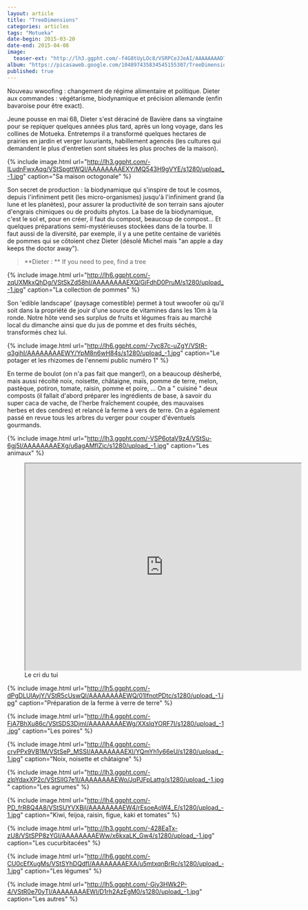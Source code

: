 ```yaml
---
layout: article
title: "TreeDimensions"
categories: articles
tags: "Motueka"
date-begin: 2015-03-20
date-end: 2015-04-08
image: 
  teaser-ext: "http://lh3.ggpht.com/-f4G8tUyLOc8/VSRPCeJJeAI/AAAAAAAAD7c/9y8rNaLdSQA/s1280/upload_-1.jpg"
album: "https://picasaweb.google.com/104897435834545155307/TreeDimension?authkey=Gv1sRgCIviwNrIl_OkXQ"
published: true
---
```


Nouveau wwoofing : changement de régime alimentaire et politique. Dieter aux commandes : végétarisme, biodynamique et précision allemande (enfin bavaroise pour être exact). 

Jeune pousse en mai 68, Dieter s'est déraciné de Bavière dans sa vingtaine pour se repiquer quelques années plus tard, après un long voyage, dans les collines de Motueka. Entretemps il a transformé quelques hectares de prairies en jardin et verger luxuriants, habillement agencés (les cultures qui demandent le plus d'entretien sont situées les plus proches de la maison). 

{% include image.html url="http://lh3.ggpht.com/-ILudnFwxAqg/VStSpgttWQI/AAAAAAAAEXY/MQ543H9gVYE/s1280/upload_-1.jpg" caption="Sa maison octogonale" %}

Son secret de production : la biodynamique qui s'inspire de tout le cosmos, depuis l'infiniment petit (les micro-organismes) jusqu'à l'infiniment grand (la lune et les planètes), pour assurer la productivité de son terrain sans ajouter d'engrais chimiques ou de produits phytos. La base de la biodynamique, c'est le sol et, pour en créer, il faut du compost, beaucoup de compost... Et quelques préparations semi-mystérieuses stockées dans de la tourbe. Il faut aussi de la diversité, par exemple, il y a une petite centaine de variétés de pommes qui se côtoient chez Dieter (désolé Michel mais "an apple a day keeps the doctor away"). 

> **Dieter : **
> If you need to pee, find a tree

{% include image.html url="http://lh6.ggpht.com/-zqUXMkxQhDg/VStSkZd58hI/AAAAAAAAEXQ/GjFdhD0PruM/s1280/upload_-1.jpg" caption="La collection de pommes" %}

Son 'edible landscape' (paysage comestible) permet à tout wwoofer où qu'il soit dans la propriété de jouir d'une source de vitamines dans les 10m à la ronde. Notre hôte vend ses surplus de fruits et légumes frais au marché local du dimanche ainsi que du jus de pomme et des fruits séchés, transformés chez lui.

{% include image.html url="http://lh6.ggpht.com/-7vc87c-uZgY/VStR-q3gihI/AAAAAAAAEWY/YpM8n6wH84s/s1280/upload_-1.jpg" caption="Le potager et les rhizomes de l'ennemi public numéro 1" %}

En terme de boulot (on n'a pas fait que manger!), on a beaucoup désherbé, mais aussi récolté noix, noisette, châtaigne, maïs, pomme de terre, melon, pastèque, potiron, tomate, raisin, pomme et poire, ... On a " cuisiné " deux composts (il fallait d'abord préparer les ingrédients de base, à savoir du super caca de vache, de l'herbe fraîchement coupée, des mauvaises herbes et des cendres) et relancé la ferme à vers de terre. On a également passé en revue tous les arbres du verger pour couper d'éventuels gourmands. 

{% include image.html url="http://lh3.ggpht.com/-VSP6otaV9z4/VStSu-6gj5I/AAAAAAAAEXg/u6agAMflZjc/s1280/upload_-1.jpg" caption="Les animaux" %}

<figure>
<iframe src="https://docs.google.com/file/d/0BzIZ3dfuz-CEREVvU3NSZ0FLTEk/preview" width="640" height="480"></iframe>
<figcaption>
Le cri du tui
</figcaption>
</figure>

{% include image.html url="http://lh5.ggpht.com/-dPgDLUlAyjY/VStR5cUswQI/AAAAAAAAEWQ/01IfnotPDtc/s1280/upload_-1.jpg" caption="Préparation de la ferme à verre de terre" %}

{% include image.html url="http://lh4.ggpht.com/-FjA7BhXu86c/VStSDS3DjmI/AAAAAAAAEWg/XXslqYORF7I/s1280/upload_-1.jpg" caption="Les poires" %}

{% include image.html url="http://lh4.ggpht.com/-crvPPx9VB1M/VStSeP_MSSI/AAAAAAAAEXI/YQmYh1y66eU/s1280/upload_-1.jpg" caption="Noix, noisette et châtaigne" %}

{% include image.html url="http://lh3.ggpht.com/-zlpYdaxXP2c/VStSIIG7e1I/AAAAAAAAEWo/JqPJFpLattg/s1280/upload_-1.jpg" caption="Les agrumes" %}

{% include image.html url="http://lh4.ggpht.com/-PD_frR8Q4A8/VStSUYVXBjI/AAAAAAAAEW4/rEsoeAoW4_E/s1280/upload_-1.jpg" caption="Kiwi, feijoa, raisin, figue, kaki et tomates" %}

{% include image.html url="http://lh3.ggpht.com/-428EaTx-zU8/VStSPP8zYGI/AAAAAAAAEWw/x6kxaLK_Gw4/s1280/upload_-1.jpg" caption="Les cucurbitacées" %}


{% include image.html url="http://lh6.ggpht.com/-CU0cEfXugMs/VStSYhDQdfI/AAAAAAAAEXA/u5mtxqnBrRc/s1280/upload_-1.jpg" caption="Les légumes" %}

{% include image.html url="http://lh5.ggpht.com/-Giy3HWk2P-4/VStR0e70yTI/AAAAAAAAEWI/D1rh2AzEgM0/s1280/upload_-1.jpg" caption="Les autres" %}


